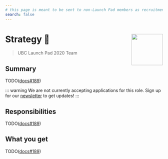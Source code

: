 ```yaml
---
# this page is meant to be sent to non-Launch Pad members as recruitment material - exclude it from search
search: false
---
```


# Strategy 🚀 <img align="right" src="https://raw.githubusercontent.com/ubclaunchpad/ubclaunchpad.com/master/src/assets/rocket.png" width="100px">

> UBC Launch Pad 2020 Team

## Summary

TODO([docs#189](https://github.com/ubclaunchpad/docs/issues/189))

<!-- Comment out when accepting applications, also uncomment the form at the bottom -->
::: warning We are not currently accepting applications for this role.
Sign up for our [newsletter](https://ubclaunchpad.com/newsletter) to get updates!
:::

## Responsibilities

TODO([docs#189](https://github.com/ubclaunchpad/docs/issues/189))

## What you get

TODO([docs#189](https://github.com/ubclaunchpad/docs/issues/189))

<!--
::: tip We are currently accepting applications for this role!

To apply, fill out [this Google Form](https://forms.gle/4u6qeKqrzav2MzwK7) before 11:59 PM on August 21, 2020.
:::
-->
